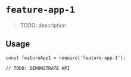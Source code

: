 # `feature-app-1`

> TODO: description

## Usage

```
const featureApp1 = require('feature-app-1');

// TODO: DEMONSTRATE API
```
